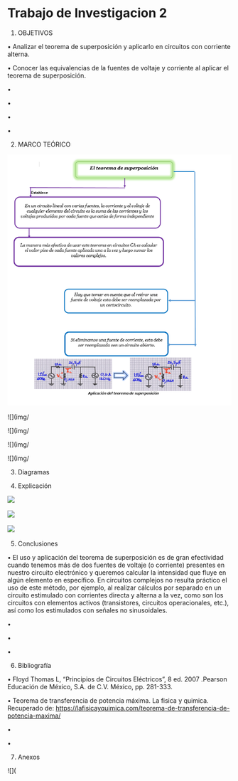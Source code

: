 # Trabajo de Investigacion 2

1. OBJETIVOS

• Analizar el teorema de superposición  y aplicarlo en circuitos con corriente alterna.

• Conocer las equivalencias de la fuentes de voltaje y corriente  al aplicar el teorema de superposición.

• 

•	

•

•	

2. MARCO TEÓRICO

![](https://github.com/andressanttos/Trabajo-de-Investigacion-2/blob/main/img/superpo.png)

![](img/

![](img/

![](img/

![](img/



3. Diagramas




4. Explicación

![](https://github.com/andressanttos/Trabajo-de-Investigacion-1/blob/main/img/EXPLICACION1.png)

![](https://github.com/andressanttos/Trabajo-de-Investigacion-1/blob/main/img/EXPLICACION2.png)

![](https://github.com/andressanttos/Trabajo-de-Investigacion-1/blob/main/img/EXPLICACION3.png)


5. Conclusiones

•	El uso y aplicación del teorema de superposición es de gran efectividad cuando tenemos más de dos fuentes de voltaje (o corriente) presentes en nuestro circuito electrónico y queremos calcular la intensidad que fluye en algún elemento en específico. En circuitos complejos no resulta práctico el uso de este método, por ejemplo, al realizar cálculos por separado en un circuito estimulado con corrientes directa y alterna a la vez, como son los circuitos con elementos activos (transistores, circuitos operacionales, etc.), así como los estimulados con señales no sinusoidales.

• 

•	

•	

6. Bibliografía 

•	 Floyd Thomas L, “Principios de Circuitos Eléctricos”, 8 ed. 2007 .Pearson Educación de México, S.A. de C.V. México, pp. 281-333.

• Teorema de transferencia de potencia máxima. La fisica y quimica. Recuperado de: https://lafisicayquimica.com/teorema-de-transferencia-de-potencia-maxima/	

• 

• 

7. Anexos

![](
